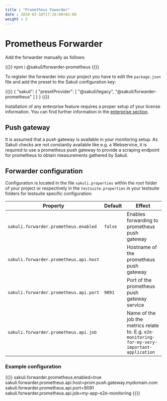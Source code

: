 ```yaml
---
title : "Prometheus Fowarder"
date : 2020-03-10T17:26:00+02:00
weight : 2
---
```


# Prometheus Forwarder

Add the forwarder manually as follows:

{{<highlight bash>}}
npm i @sakuli/forwarder-prometheus
{{</highlight>}}

To register the forwarder into your project you have to edit the `package.json` file and add the preset to the Sakuli configuration key:

{{<highlight json>}}
{
    "sakuli": {
        "presetProvider": [
            "@sakuli/legacy",
            "@sakuli/forwarder-prometheus"
        ]
    }
}
{{</highlight>}}


Installation of any enterprise feature requires a proper setup of your license information. You can find further information in the [enterprise section](/docs/enterprise#using-licences-information).


## Push gateway
It is assumed that a push gateway is available in your monitoring setup. As Sakuli checks are not constantly available like e.g. a Webservice, it is required to use a prometheus push gateway to provide a scraping endpoint for prometheus to obtain measurements gathered by Sakuli. 

## Forwarder configuration

Configuration is located in the file `sakuli.properties` within the root folder of your project or respectively in the `testsuite.properties` in your testsuite folders for testsuite specific configuration:

| Property                               | Default | Effect                                                                                         |
|----------------------------------------|---------|------------------------------------------------------------------------------------------------|
| `sakuli.forwarder.prometheus.enabled`  | `false` | Enables forwarding to prometheus push gateway                                                  |
| `sakuli.forwarder.prometheus.api.host` |         | Hostname of the prometheus push gateway                                                        |
| `sakuli.forwarder.prometheus.api.port` | `9091`  | Port of the prometheus push gateway service                                                    |
| `sakuli.forwarder.prometheus.api.job`  |         | Name of the job the metrics relate to. E.g. `e2e-monitoring-for-my-very-important-application` |


### Example configuration

{{<highlight properties>}}
sakuli.forwarder.prometheus.enabled=true
sakuli.forwarder.prometheus.api.host=prom.push.gateway.mydomain.com
sakuli.forwarder.prometheus.api.port=9091
sakuli.forwarder.prometheus.api.job=my-app-e2e-monitoring
{{</highlight>}}